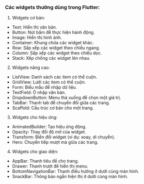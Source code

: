 ### Các widgets thường dùng trong Flutter:

1. Widgets cơ bản:

- Text: Hiển thị văn bản.
- Button: Nút bấm để thực hiện hành động.
- Image: Hiển thị hình ảnh.
- Container: Khung chứa các widget khác.
- Row: Sắp xếp các widget theo chiều ngang.
- Column: Sắp xếp các widget theo chiều dọc.
- Stack: Xếp chồng các widget lên nhau.

2. Widgets nâng cao:

- ListView: Danh sách các item có thể cuộn.
- GridView: Lưới các item có thể cuộn.
- Form: Biểu mẫu để nhập dữ liệu.
- TextField: Ô nhập văn bản.
- DropdownButton: Menu thả xuống để chọn một giá trị.
- TabBar: Thanh tab để chuyển đổi giữa các trang.
- Scaffold: Cấu trúc cơ bản cho một trang.

3. Widgets cho hiệu ứng:

- AnimatedBuilder: Tạo hiệu ứng động.
- Opacity: Thay đổi độ mờ của widget.
- Transform: Biến đổi widget (ví dụ: xoay, di chuyển).
- Hero: Chuyển tiếp mượt mà giữa các trang.

4. Widgets cho giao diện:

- AppBar: Thanh tiêu đề cho trang.
- Drawer: Thanh trượt để hiển thị menu.
- BottomNavigationBar: Thanh điều hướng ở dưới cùng màn hình.
- SnackBar: Thông báo ngắn hiện thị ở dưới cùng màn hình.
